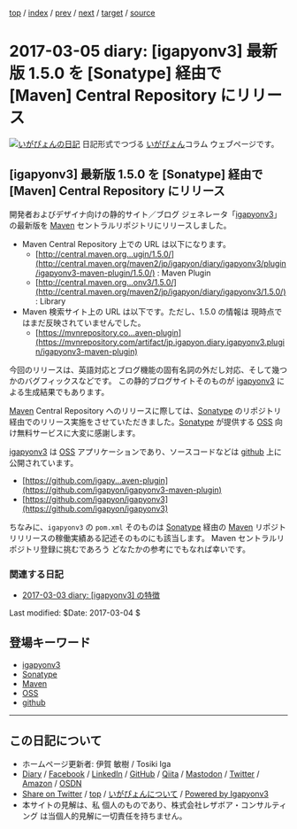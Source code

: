 [top](../index.html) 
 / [index](index.html) 
 / [prev](ig170304.html) 
 / [next](ig170306.html) 
 / [target](https://www.igapyon.jp/igapyon/diary/2017/ig170305.html) 
 / [source](https://github.com/igapyon/diary/blob/master/2017/ig170305.src.md) 

2017-03-05 diary: [igapyonv3] 最新版 1.5.0 を [Sonatype] 経由で [Maven] Central Repository にリリース
=====================================================================================================
[![いがぴょんの日記](https://www.igapyon.jp/igapyon/diary/images/iga200306s.jpg "いがぴょん")](https://www.igapyon.jp/igapyon/diary/memo/memoigapyon.html) 日記形式でつづる [いがぴょん](https://www.igapyon.jp/igapyon/diary/memo/memoigapyon.html)コラム ウェブページです。

## [igapyonv3] 最新版 1.5.0 を [Sonatype] 経由で [Maven] Central Repository にリリース

開発者およびデザイナ向けの静的サイト／ブログ ジェネレータ「[igapyonv3](../keyword/igapyonv3.html)」の最新版を [Maven](../keyword/maven.html) セントラルリポジトリにリリースしました。

* Maven Central Repository 上での URL は以下になります。
  * [http://central.maven.org...ugin/1.5.0/](http://central.maven.org/maven2/jp/igapyon/diary/igapyonv3/plugin/igapyonv3-maven-plugin/1.5.0/) : Maven Plugin
  * [http://central.maven.org...onv3/1.5.0/](http://central.maven.org/maven2/jp/igapyon/diary/igapyonv3/1.5.0/) : Library
* Maven 検索サイト上の URL は以下です。ただし、1.5.0 の情報は 現時点ではまだ反映されていませんでした。
  * [https://mvnrepository.co...aven-plugin](https://mvnrepository.com/artifact/jp.igapyon.diary.igapyonv3.plugin/igapyonv3-maven-plugin)

今回のリリースは、英語対応とブログ機能の固有名詞の外だし対応、そして幾つかのバグフィックスなどです。
この静的ブログサイトそのものが [igapyonv3](../keyword/igapyonv3.html) による生成結果でもあります。

[Maven](../keyword/maven.html) Central Repository へのリリースに際しては、[Sonatype](../keyword/sonatype.html) のリポジトリ経由でのリリース実施をさせていただきました。[Sonatype](../keyword/sonatype.html) が提供する [OSS](../keyword/oss.html) 向け無料サービスに大変に感謝します。

[igapyonv3](../keyword/igapyonv3.html) は [OSS](../keyword/oss.html) アプリケーションであり、ソースコードなどは [github](../keyword/github.html) 上に公開されています。

* [https://github.com/igapy...aven-plugin](https://github.com/igapyon/igapyonv3-maven-plugin)
* [https://github.com/igapyon/igapyonv3](https://github.com/igapyon/igapyonv3)

ちなみに、`igapyonv3` の `pom.xml` そのものは [Sonatype](../keyword/sonatype.html) 経由の [Maven](../keyword/maven.html) リポジトリリリースの稼働実績ある記述そのものにも該当します。
Maven セントラルリポジトリ登録に挑むであろう どなたかの参考にでもなれば幸いです。

### 関連する日記

* [2017-03-03 diary: [igapyonv3] の特徴](https://www.igapyon.jp/igapyon/diary/2017/ig170303.html)

Last modified: $Date: 2017-03-04 $

## 登場キーワード

* [igapyonv3](../keyword/igapyonv3.html)
* [Sonatype](../keyword/sonatype.html)
* [Maven](../keyword/maven.html)
* [OSS](../keyword/oss.html)
* [github](../keyword/github.html)

----------------------------------------------------------------------------------------------------

## この日記について

* ホームページ更新者: 伊賀 敏樹 / Tosiki Iga
* [Diary](https://www.igapyon.jp/igapyon/diary/) / [Facebook](https://www.facebook.com/igapyon) / [LinkedIn](https://www.linkedin.com/in/toshikiiga) / [GitHub](https://github.com/igapyon) / [Qiita](https://qiita.com/igapyon) / [Mastodon](https://social.vivaldi.net/@igapyon) / [Twitter](https://twitter.com/ToshikiIga) / [Amazon](https://www.amazon.co.jp/%E4%BC%8A%E8%B3%80-%E6%95%8F%E6%A8%B9/e/B004LTQWCQ) / [OSDN](https://ja.osdn.net/users/iga/)
* [Share on Twitter](https://twitter.com/intent/tweet?hashtags=igapyon%2Cdiary%2C%E3%81%84%E3%81%8C%E3%81%B4%E3%82%87%E3%82%93%2Cigapyonv3%2CSonatype%2CMaven%2COSS%2Cgithub&text=%5Bigapyonv3%5D+%E6%9C%80%E6%96%B0%E7%89%88+1.5.0+%E3%82%92+%5BSonatype%5D+%E7%B5%8C%E7%94%B1%E3%81%A7+%5BMaven%5D+Central+Repository+%E3%81%AB%E3%83%AA%E3%83%AA%E3%83%BC%E3%82%B9&url=https%3A%2F%2Fwww.igapyon.jp%2Figapyon%2Fdiary%2F2017%2Fig170305.html) / [top](../index.html) / [いがぴょんについて](https://www.igapyon.jp/igapyon/diary/memo/memoigapyon.html) / [Powered by Igapyonv3](https://github.com/igapyon/igapyonv3)
* 本サイトの見解は、私 個人のものであり、株式会社レザボア・コンサルティング は当個人的見解に一切責任を持ちません。 
